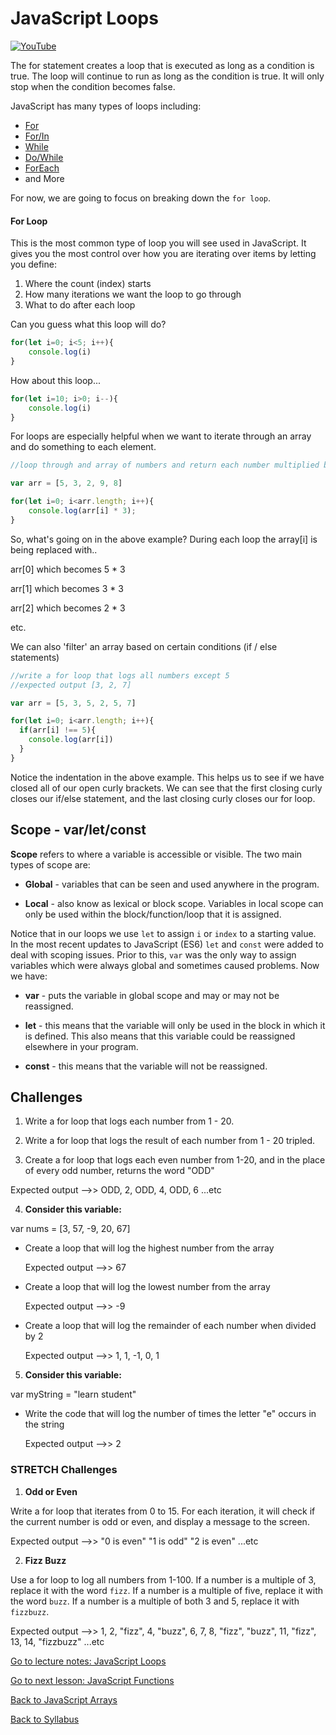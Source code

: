 # JavaScript Loops

[![YouTube](http://img.youtube.com/vi/4PcRcvgIXNk/0.jpg)](https://www.youtube.com/watch?v=4PcRcvgIXNk)


The for statement creates a loop that is executed as long as a condition is true. The loop will continue to run as long as the condition is true. It will only stop when the condition becomes false.

JavaScript has many types of loops including:

* [For](https://www.w3schools.com/js/js_loop_for.asp)
* [For/In](https://www.w3schools.com/js/js_loop_for.asp)
* [While](https://www.w3schools.com/js/js_loop_while.asp)
* [Do/While](https://www.w3schools.com/js/js_loop_while.asp)
* [ForEach](https://developer.mozilla.org/en-US/docs/Web/JavaScript/Reference/Global_Objects/Array/forEach)
* and More

For now, we are going to focus on breaking down the `for loop`.

#### For Loop

This is the most common type of loop you will see used in JavaScript. It gives you the most control over how you are iterating over items by letting you define:

1. Where the count (index) starts
2. How many iterations we want the loop to go through
3. What to do after each loop


Can you guess what this loop will do?

```JavaScript
for(let i=0; i<5; i++){
    console.log(i)
}
```

How about this loop...

```JavaScript
for(let i=10; i>0; i--){
    console.log(i)
}
```

For loops are especially helpful when we want to iterate through an array and do something to each element.

```javascript
//loop through and array of numbers and return each number multiplied by 3.

var arr = [5, 3, 2, 9, 8]

for(let i=0; i<arr.length; i++){
    console.log(arr[i] * 3);
}
```

So, what's going on in the above example?  During each loop the array[i] is being replaced with..

arr[0] which becomes 5 * 3

arr[1] which becomes 3 * 3

arr[2] which becomes 2 * 3

etc.

We can also 'filter' an array based on certain conditions (if / else statements)

```JavaScript
//write a for loop that logs all numbers except 5
//expected output [3, 2, 7]

var arr = [5, 3, 5, 2, 5, 7]

for(let i=0; i<arr.length; i++){
  if(arr[i] !== 5){
    console.log(arr[i])
  }      
}
```

Notice the indentation in the above example. This helps us to see if we have closed all of our open curly brackets.  We can see that the first closing curly closes our if/else statement, and the last closing curly closes our for loop.


## Scope - var/let/const

**Scope** refers to where a variable is accessible or visible. The two main types of scope are:

- **Global** - variables that can be seen and used anywhere in the program.

- **Local** - also know as lexical or block scope. Variables in local scope can only be used within the block/function/loop that it is assigned.

Notice that in our loops we use `let` to assign `i` or `index` to a starting value. In the most recent updates to JavaScript (ES6) `let` and `const` were added to deal with scoping issues.  Prior to this, `var` was the only way to assign variables which were always global and sometimes caused problems. Now we have:

- **var** - puts the variable in global scope and may or may not be reassigned.  

- **let** - this means that the variable will only be used in the block in which it is defined. This also means that this variable could be reassigned elsewhere in your program.

- **const** - this means that the variable will not be reassigned.



## Challenges

1. Write a for loop that logs each number from 1 - 20.

2. Write a for loop that logs the result of each number from 1 - 20 tripled.

3. Create a for loop that logs each even number from 1-20, and in the place of every odd number, returns the word "ODD"

  Expected output -->> ODD, 2, ODD, 4, ODD, 6 ...etc

4. **Consider this variable:**

  var nums = [3, 57, -9, 20, 67]

* Create a loop that will log the highest number from the array

  Expected output -->> 67

* Create a loop that will log the lowest number from the array

  Expected output -->> -9

* Create a loop that will log the remainder of each number when divided by 2

  Expected output -->> 1, 1, -1, 0, 1

5. **Consider this variable:**

  var myString = "learn student"

* Write the code that will log the number of times the letter "e" occurs in the string

  Expected output -->> 2

### STRETCH Challenges

1. **Odd or Even**

  Write a for loop that iterates from 0 to 15. For each iteration, it will check if the current number is odd or even, and display a message to the screen.

  Expected output -->> "0 is even" "1 is odd" "2 is even" ...etc


2. **Fizz Buzz**

  Use a for loop to log all numbers from 1-100.  If a number is a multiple of 3, replace it with the word `fizz`. If a number is a multiple of five, replace it with the word `buzz`. If a number is a multiple of both 3 and 5, replace it with `fizzbuzz`.

  Expected output -->> 1, 2, "fizz", 4, "buzz", 6, 7, 8, "fizz", "buzz", 11, "fizz", 13, 14, "fizzbuzz" ...etc

[Go to lecture notes: JavaScript Loops](./loops.js)

[Go to next lesson: JavaScript Functions](./functions.md)

[Back to JavaScript Arrays](./arrays.md)

[Back to Syllabus](../README.md)
